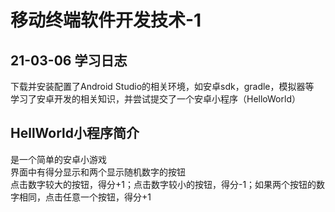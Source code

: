 # 移动终端软件开发技术-1
## 21-03-06 学习日志  
下载并安装配置了Android Studio的相关环境，如安卓sdk，gradle，模拟器等  
学习了安卓开发的相关知识，并尝试提交了一个安卓小程序（HelloWorld） 
  
## HellWorld小程序简介
是一个简单的安卓小游戏  
界面中有得分显示和两个显示随机数字的按钮  
点击数字较大的按钮，得分+1；点击数字较小的按钮，得分-1；如果两个按钮的数字相同，点击任意一个按钮，得分+1
